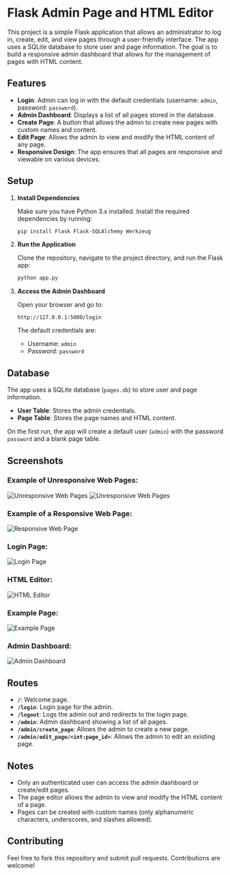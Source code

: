 # Flask Admin Page and HTML Editor

This project is a simple Flask application that allows an administrator to log in, create, edit, and view pages through a user-friendly interface. The app uses a SQLite database to store user and page information. The goal is to build a responsive admin dashboard that allows for the management of pages with HTML content.

## Features

- **Login**: Admin can log in with the default credentials (username: `admin`, password: `password`).
- **Admin Dashboard**: Displays a list of all pages stored in the database.
- **Create Page**: A button that allows the admin to create new pages with custom names and content.
- **Edit Page**: Allows the admin to view and modify the HTML content of any page.
- **Responsive Design**: The app ensures that all pages are responsive and viewable on various devices.

## Setup

1. **Install Dependencies**

   Make sure you have Python 3.x installed. Install the required dependencies by running:

   ```bash
   pip install Flask Flask-SQLAlchemy Werkzeug
   ```

2. **Run the Application**

   Clone the repository, navigate to the project directory, and run the Flask app:

   ```bash
   python app.py
   ```

3. **Access the Admin Dashboard**

   Open your browser and go to:

   ```
   http://127.0.0.1:5000/login
   ```

   The default credentials are:
   - Username: `admin`
   - Password: `password`

## Database

The app uses a SQLite database (`pages.db`) to store user and page information.

- **User Table**: Stores the admin credentials.
- **Page Table**: Stores the page names and HTML content.

On the first run, the app will create a default user (`admin`) with the password `password` and a blank page table.

## Screenshots

### Example of Unresponsive Web Pages:
![Unresponsive Web Pages](examples/ss1.png)
![Unresponsive Web Pages](examples/ss2.png)

### Example of a Responsive Web Page:
![Responsive Web Page](examples/ss3.png)

### Login Page:
![Login Page](examples/login.png)

### HTML Editor:
![HTML Editor](examples/html.png)

### Example Page:
![Example Page](examples/example%20page.png)

### Admin Dashboard:
![Admin Dashboard](examples/dashboard.png)

## Routes

- **`/`**: Welcome page.
- **`/login`**: Login page for the admin.
- **`/logout`**: Logs the admin out and redirects to the login page.
- **`/admin`**: Admin dashboard showing a list of all pages.
- **`/admin/create_page`**: Allows the admin to create a new page.
- **`/admin/edit_page/<int:page_id>`**: Allows the admin to edit an existing page.

## Notes

- Only an authenticated user can access the admin dashboard or create/edit pages.
- The page editor allows the admin to view and modify the HTML content of a page.
- Pages can be created with custom names (only alphanumeric characters, underscores, and slashes allowed).

## Contributing

Feel free to fork this repository and submit pull requests. Contributions are welcome!
